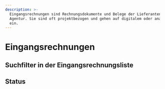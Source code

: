```yaml
---
description: >-
  Eingangsrechnungen sind Rechnungsdokumente und Belege der Lieferanten der
  Agentur. Sie sind oft projektbezogen und gehen auf digitalem oder analogem Weg
  ein.
---
```


# Eingangsrechnungen

## Suchfilter in der Eingangsrechnungsliste

## Status

